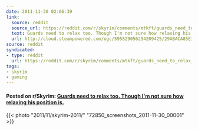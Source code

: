 ```yaml
---
date: 2011-11-30 02:06:39
link:
  source: reddit
  source_url: https://reddit.com/r/skyrim/comments/mtkft/guards_need_to_relax_too_though_im_not_sure_how/
  text: Guards need to relax too. Though I'm not sure how relaxing his position is.
  url: http://cloud.steampowered.com/ugc/595829056254209425/29ABACA85E13A64098AD1DEA2677095AF23917D1/
source: reddit
syndicated:
- type: reddit
  url: https://reddit.com/r/skyrim/comments/mtkft/guards_need_to_relax_too_though_im_not_sure_how/
tags:
- skyrim
- gaming
---
```


#### Posted on r/Skyrim: [Guards need to relax too. Though I'm not sure how relaxing his position is.](https://reddit.com/r/skyrim/comments/mtkft/guards_need_to_relax_too_though_im_not_sure_how/)

{{< photo "2011/11/skyrim-2011/" "72850_screenshots_2011-11-30_00001" >}}